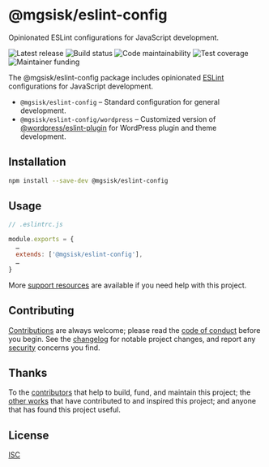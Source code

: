 # @mgsisk/eslint-config

Opinionated ESLint configurations for JavaScript development.

![Latest release][badge-release]
![Build status][badge-build]
![Code maintainability][badge-maintainability]
![Test coverage][badge-coverage]
![Maintainer funding][badge-funding]

The @mgsisk/eslint-config package includes opinionated [ESLint][] configurations
for JavaScript development.

- `@mgsisk/eslint-config` – Standard configuration for general development.
- `@mgsisk/eslint-config/wordpress` – Customized version of
  [@wordpress/eslint-plugin][] for WordPress plugin and theme development.

## Installation

```sh
npm install --save-dev @mgsisk/eslint-config
```

## Usage

```js
// .eslintrc.js

module.exports = {
  …
  extends: ['@mgsisk/eslint-config'],
  …
}
```

More [support resources][] are available if you need help with this project.

## Contributing

[Contributions][] are always welcome; please read the [code of conduct][]
before you begin. See the [changelog][] for notable project changes, and report
any [security][] concerns you find.

## Thanks

To the [contributors][] that help to build, fund, and maintain this project;
the [other works][] that have contributed to and inspired this project; and
anyone that has found this project useful.

## License

[ISC][]

[@wordpress/eslint-plugin]: https://www.npmjs.com/package/@wordpress/eslint-plugin
[badge-build]: https://img.shields.io/travis/com/mgsisk/eslint-config?link=https://travis-ci.com/mgsisk/eslint-config
[badge-coverage]: https://img.shields.io/codeclimate/coverage/mgsisk/eslint-config?link=https://codeclimate.com/github/mgsisk/eslint-config
[badge-funding]: https://img.shields.io/liberapay/receives/mgsisk?link=https://github.com/mgsisk/eslint-config/blob/master/docs/CONTRIBUTING.md%23funding
[badge-maintainability]: https://img.shields.io/codeclimate/maintainability/mgsisk/eslint-config?link=https://codeclimate.com/github/mgsisk/eslint-config
[badge-release]: https://img.shields.io/github/v/tag/mgsisk/eslint-config?sort=semver&link=https://github.com/mgsisk/eslint-config/releases
[changelog]: docs/CHANGELOG.md
[code of conduct]: https://github.com/mgsisk/eslint-config/blob/master/docs/CODE_OF_CONDUCT.md
[contributions]: https://github.com/mgsisk/eslint-config/blob/master/docs/CONTRIBUTING.md
[contributors]: https://github.com/mgsisk/eslint-config/blob/master/docs/AUTHORS.md
[eslint]: https://eslint.org
[isc]: https://github.com/mgsisk/eslint-config/blob/master/LICENSE.md
[other works]: https://github.com/mgsisk/eslint-config/blob/master/docs/THANKS.md
[security]: https://github.com/mgsisk/eslint-config/blob/master/docs/SECURITY.md
[support resources]: https://github.com/mgsisk/eslint-config/blob/master/docs/SUPPORT.md
